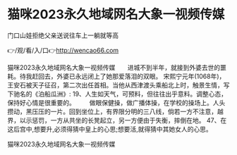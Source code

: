 # 猫咪2023永久地域网名大象一视频传媒
门口山娃拒绝父亲送说往车上一躺就等高

👉/观/看/入/口👉http://wencao66.com

猫咪2023永久地域网名大象一视频传媒　　进城不到半年，就接到外婆去世的噩耗。待我赶回去，外婆已永远闭上了她那爱落泪的双眼。
宋熙宁元年(1068年)，王安石被天子征召，第二次出任首相。当他从西津渡头乘船北上时，触景生情，写下驰名的《泊船瓜洲》:
	19、人生如天气，可预料，但往往出乎意料。调整心态，保持好心情是很重要的。
　　做眼保健操，做广播体操，在学校的操场上。人头攒动，黑压压的一片。回到坐位上，有界限分明的三八线，倘若一方不注意，越界，以示惩罚，一方从共坐的长凳起立，另一方便由于失衡，摔倒在地。
	47、在这后宫中,想要升,必须得猜中皇上的心思;想要活,就得猜中其她女人的心思。

猫咪2023永久地域网名大象一视频传媒
